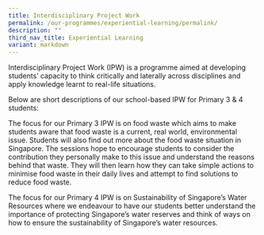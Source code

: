 ```yaml
---
title: Interdisciplinary Project Work
permalink: /our-programmes/experiential-learning/permalink/
description: ""
third_nav_title: Experiential Learning
variant: markdown
---
```


Interdisciplinary Project Work (IPW) is a programme aimed at developing students’ capacity to think critically and laterally across disciplines and apply knowledge learnt to real-life situations.

Below are short descriptions of our school-based IPW for Primary 3 & 4 students:

The focus for our Primary 3 IPW is on food waste which aims to make students aware that food waste is a current, real world, environmental issue. Students will also find out more about the food waste situation in Singapore. The sessions hope to encourage students to consider the contribution they personally make to this issue and understand the reasons behind that waste. They will then learn how they can take simple actions to minimise food waste in their daily lives and attempt to find solutions to reduce food waste.

The focus for our Primary 4 IPW is on Sustainability of Singapore’s Water Resources where we endeavour to have our students better understand the importance of protecting Singapore’s water reserves and think of ways on how to ensure the sustainability of Singapore’s water resources.
